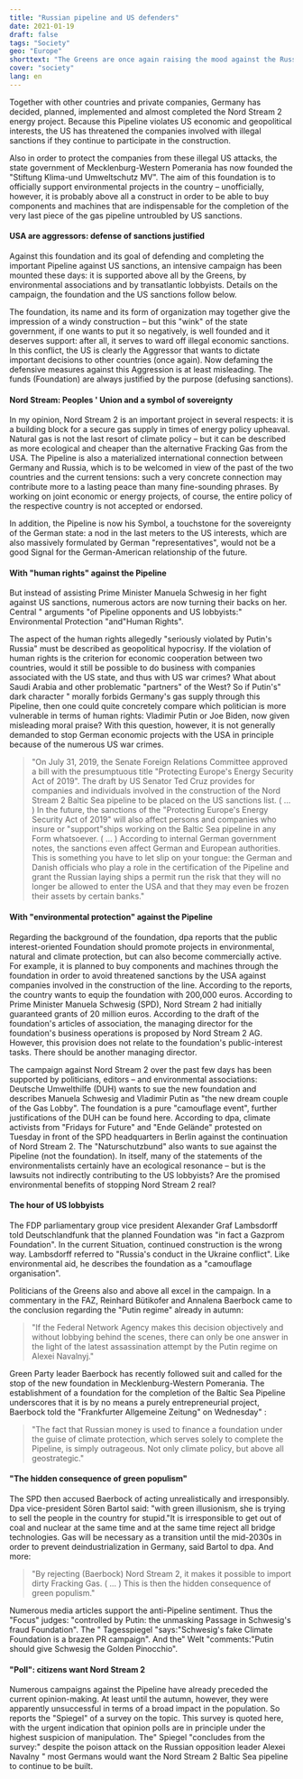 ```yaml
---
title: "Russian pipeline and US defenders"
date: 2021-01-19
draft: false
tags: "Society"
geo: "Europe"
shorttext: "The Greens are once again raising the mood against the Russian pipeline and thus also against German interests."
cover: "society"
lang: en
---
```


Together with other countries and private companies, Germany has decided, planned, implemented and almost completed the Nord Stream 2 energy project. Because this Pipeline violates US economic and geopolitical interests, the US has threatened the companies involved with illegal sanctions if they continue to participate in the construction.

Also in order to protect the companies from these illegal US attacks, the state government of Mecklenburg-Western Pomerania has now founded the "Stiftung Klima-und Umweltschutz MV". The aim of this foundation is to officially support environmental projects in the country – unofficially, however, it is probably above all a construct in order to be able to buy components and machines that are indispensable for the completion of the very last piece of the gas pipeline untroubled by US sanctions.

#### USA are aggressors: defense of sanctions justified

Against this foundation and its goal of defending and completing the important Pipeline against US sanctions, an intensive campaign has been mounted these days: it is supported above all by the Greens, by environmental associations and by transatlantic lobbyists. Details on the campaign, the foundation and the US sanctions follow below.

The foundation, its name and its form of organization may together give the impression of a windy construction – but this "wink" of the state government, if one wants to put it so negatively, is well founded and it deserves support: after all, it serves to ward off illegal economic sanctions. In this conflict, the US is clearly the Aggressor that wants to dictate important decisions to other countries (once again). Now defaming the defensive measures against this Aggression is at least misleading. The funds (Foundation) are always justified by the purpose (defusing sanctions).

#### Nord Stream: Peoples ' Union and a symbol of sovereignty

In my opinion, Nord Stream 2 is an important project in several respects: it is a building block for a secure gas supply in times of energy policy upheaval. Natural gas is not the last resort of climate policy – but it can be described as more ecological and cheaper than the alternative Fracking Gas from the USA. The Pipeline is also a materialized international connection between Germany and Russia, which is to be welcomed in view of the past of the two countries and the current tensions: such a very concrete connection may contribute more to a lasting peace than many fine-sounding phrases. By working on joint economic or energy projects, of course, the entire policy of the respective country is not accepted or endorsed.

In addition, the Pipeline is now his Symbol, a touchstone for the sovereignty of the German state: a nod in the last meters to the US interests, which are also massively formulated by German "representatives", would not be a good Signal for the German-American relationship of the future.

#### With "human rights" against the Pipeline

But instead of assisting Prime Minister Manuela Schwesig in her fight against US sanctions, numerous actors are now turning their backs on her. Central " arguments "of Pipeline opponents and US lobbyists:" Environmental Protection "and"Human Rights".

The aspect of the human rights allegedly "seriously violated by Putin's Russia" must be described as geopolitical hypocrisy. If the violation of human rights is the criterion for economic cooperation between two countries, would it still be possible to do business with companies associated with the US state, and thus with US war crimes? What about Saudi Arabia and other problematic "partners" of the West? So if Putin's" dark character " morally forbids Germany's gas supply through this Pipeline, then one could quite concretely compare which politician is more vulnerable in terms of human rights: Vladimir Putin or Joe Biden, now given misleading moral praise? With this question, however, it is not generally demanded to stop German economic projects with the USA in principle because of the numerous US war crimes.

> "On July 31, 2019, the Senate Foreign Relations Committee approved a bill with the presumptuous title "Protecting Europe's Energy Security Act of 2019". The draft by US Senator Ted Cruz provides for companies and individuals involved in the construction of the Nord Stream 2 Baltic Sea pipeline to be placed on the US sanctions list. ( ... ) In the future, the sanctions of the "Protecting Europe's Energy Security Act of 2019" will also affect persons and companies who insure or "support"ships working on the Baltic Sea pipeline in any Form whatsoever. ( ... ) According to internal German government notes, the sanctions even affect German and European authorities. This is something you have to let slip on your tongue: the German and Danish officials who play a role in the certification of the Pipeline and grant the Russian laying ships a permit run the risk that they will no longer be allowed to enter the USA and that they may even be frozen their assets by certain banks."

#### With "environmental protection" against the Pipeline

Regarding the background of the foundation, dpa reports that the public interest-oriented Foundation should promote projects in environmental, natural and climate protection, but can also become commercially active. For example, it is planned to buy components and machines through the foundation in order to avoid threatened sanctions by the USA against companies involved in the construction of the line. According to the reports, the country wants to equip the foundation with 200,000 euros. According to Prime Minister Manuela Schwesig (SPD), Nord Stream 2 had initially guaranteed grants of 20 million euros. According to the draft of the foundation's articles of association, the managing director for the foundation's business operations is proposed by Nord Stream 2 AG. However, this provision does not relate to the foundation's public-interest tasks. There should be another managing director.

The campaign against Nord Stream 2 over the past few days has been supported by politicians, editors – and environmental associations: Deutsche Umwelthilfe (DUH) wants to sue the new foundation and describes Manuela Schwesig and Vladimir Putin as "the new dream couple of the Gas Lobby". The foundation is a pure "camouflage event", further justifications of the DUH can be found here. According to dpa, climate activists from "Fridays for Future" and "Ende Gelände" protested on Tuesday in front of the SPD headquarters in Berlin against the continuation of Nord Stream 2. The "Naturschutzbund" also wants to sue against the Pipeline (not the foundation). In itself, many of the statements of the environmentalists certainly have an ecological resonance – but is the lawsuits not indirectly contributing to the US lobbyists? Are the promised environmental benefits of stopping Nord Stream 2 real?

#### The hour of US lobbyists

The FDP parliamentary group vice president Alexander Graf Lambsdorff told Deutschlandfunk that the planned Foundation was "in fact a Gazprom Foundation". In the current Situation, continued construction is the wrong way. Lambsdorff referred to "Russia's conduct in the Ukraine conflict". Like environmental aid, he describes the foundation as a "camouflage organisation".

Politicians of the Greens also and above all excel in the campaign. In a commentary in the FAZ, Reinhard Bütikofer and Annalena Baerbock came to the conclusion regarding the "Putin regime" already in autumn:

> "If the Federal Network Agency makes this decision objectively and without lobbying behind the scenes, there can only be one answer in the light of the latest assassination attempt by the Putin regime on Alexei Navalnyj."

Green Party leader Baerbock has recently followed suit and called for the stop of the new foundation in Mecklenburg-Western Pomerania. The establishment of a foundation for the completion of the Baltic Sea Pipeline underscores that it is by no means a purely entrepreneurial project, Baerbock told the "Frankfurter Allgemeine Zeitung" on Wednesday" :

> "The fact that Russian money is used to finance a foundation under the guise of climate protection, which serves solely to complete the Pipeline, is simply outrageous. Not only climate policy, but above all geostrategic."

#### "The hidden consequence of green populism"

The SPD then accused Baerbock of acting unrealistically and irresponsibly. Dpa vice-president Sören Bartol said: "with green illusionism, she is trying to sell the people in the country for stupid."It is irresponsible to get out of coal and nuclear at the same time and at the same time reject all bridge technologies. Gas will be necessary as a transition until the mid-2030s in order to prevent deindustrialization in Germany, said Bartol to dpa. And more:

> "By rejecting (Baerbock) Nord Stream 2, it makes it possible to import dirty Fracking Gas. ( ... ) This is then the hidden consequence of green populism."

Numerous media articles support the anti-Pipeline sentiment. Thus the "Focus" judges: "controlled by Putin: the unmasking Passage in Schwesig's fraud Foundation". The " Tagesspiegel "says:"Schwesig's fake Climate Foundation is a brazen PR campaign". And the" Welt "comments:"Putin should give Schwesig the Golden Pinocchio".

#### "Poll": citizens want Nord Stream 2

Numerous campaigns against the Pipeline have already preceded the current opinion-making. At least until the autumn, however, they were apparently unsuccessful in terms of a broad impact in the population. So reports the "Spiegel" of a survey on the topic. This survey is quoted here, with the urgent indication that opinion polls are in principle under the highest suspicion of manipulation. The" Spiegel "concludes from the survey:" despite the poison attack on the Russian opposition leader Alexei Navalny " most Germans would want the Nord Stream 2 Baltic Sea pipeline to continue to be built.
